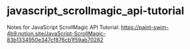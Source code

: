 # javascript_scrollmagic_api-tutorial

Notes for JavaScript ScrollMagic API Tutorial: https://paint-swim-4b9.notion.site/JavaScript-ScrollMagic-83b1334950e347cf876cb1f59ab70282

